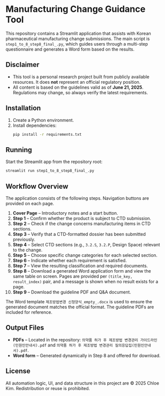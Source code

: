 # Manufacturing Change Guidance Tool

This repository contains a Streamlit application that assists with Korean pharmaceutical manufacturing change submissions. The main script is `step1_to_8_step8_final_.py`, which guides users through a multi-step questionnaire and generates a Word form based on the results.

## Disclaimer
- This tool is a personal research project built from publicly available resources. It does **not** represent an official regulatory position.
- All content is based on the guidelines valid as of **June 21, 2025**. Regulations may change, so always verify the latest requirements.

## Installation
1. Create a Python environment.
2. Install dependencies:
   ```bash
   pip install -r requirements.txt
   ```

## Running
Start the Streamlit app from the repository root:
```bash
streamlit run step1_to_8_step8_final_.py
```

## Workflow Overview
The application consists of the following steps. Navigation buttons are provided on each page.

1. **Cover Page** – Introductory notes and a start button.
2. **Step 1** – Confirm whether the product is subject to CTD submission.
3. **Step 2** – Check if the change concerns manufacturing items in CTD sections.
4. **Step 3** – Verify that a CTD-formatted dossier has been submitted previously.
5. **Step 4** – Select CTD sections (e.g., `3.2.S`, `3.2.P`, Design Space) relevant to the change.
6. **Step 5** – Choose specific change categories for each selected section.
7. **Step 6** – Indicate whether each requirement is satisfied.
8. **Step 7** – View the resulting classification and required documents.
9. **Step 8** – Download a generated Word application form and view the same table on screen. Pages are provided per `(title_key, result_index)` pair, and a message is shown when no result exists for a page.
10. **Step 9** – Download the guideline PDF and Q&A document.

The Word template `제조방법변경 신청양식_empty_.docx` is used to ensure the generated document matches the official format. The guideline PDFs are included for reference.

## Output Files
- **PDFs** – Located in the repository: `의약품 허가 후 제조방법 변경관리 가이드라인(민원인안내서).pdf` and `의약품 허가 후 제조방법 변경관리 질의응답집(민원인안내서).pdf`.
- **Word form** – Generated dynamically in Step 8 and offered for download.

## License
All automation logic, UI, and data structure in this project are © 2025 Chloe Kim. Redistribution or reuse is prohibited.
